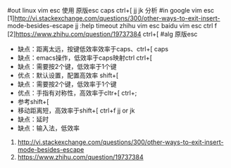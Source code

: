 #out
linux vim esc 使用 原版esc caps ctrl+[ jj jk 分析
#in
google vim esc
[1]http://vi.stackexchange.com/questions/300/other-ways-to-exit-insert-
mode-besides-escape
jj :help timeout
zhihu vim esc
baidu vim esc ctrl f
[2]https://www.zhihu.com/question/19737384
ctrl+[
#alg
原版esc
- 缺点：距离太远，按键低效率效率于caps、ctrl+[
caps
- 缺点：emacs操作，低效率于caps映射ctrl
ctrl+[
- 缺点：需要按2个键，低效率于1个键
- 优点：默认设置，配置高效率
shift+[
- 缺点：需要按2个键，低效率于1个键
- 优点：手指有对称性，高效率于cltr+[
ctrl+;
- 参考shift+[
- 移动距离短，高效率于shift+[
ctrl+f
jj or jk
- 缺点：延时
- 缺点：输入法，低效率
1. http://vi.stackexchange.com/questions/300/other-ways-to-exit-insert-mode-besides-escape
2. https://www.zhihu.com/question/19737384
